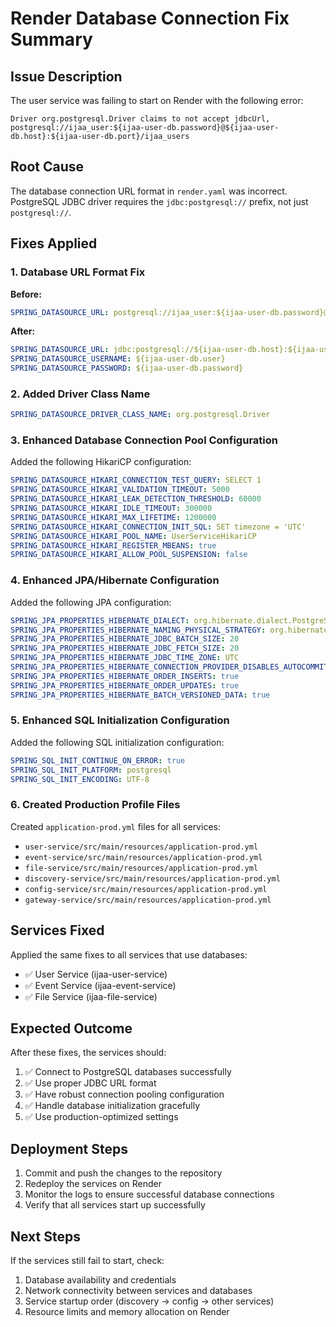# Render Database Connection Fix Summary

## Issue Description
The user service was failing to start on Render with the following error:
```
Driver org.postgresql.Driver claims to not accept jdbcUrl, postgresql://ijaa_user:${ijaa-user-db.password}@${ijaa-user-db.host}:${ijaa-user-db.port}/ijaa_users
```

## Root Cause
The database connection URL format in `render.yaml` was incorrect. PostgreSQL JDBC driver requires the `jdbc:postgresql://` prefix, not just `postgresql://`.

## Fixes Applied

### 1. Database URL Format Fix
**Before:**
```yaml
SPRING_DATASOURCE_URL: postgresql://ijaa_user:${ijaa-user-db.password}@${ijaa-user-db.host}:${ijaa-user-db.port}/ijaa_users
```

**After:**
```yaml
SPRING_DATASOURCE_URL: jdbc:postgresql://${ijaa-user-db.host}:${ijaa-user-db.port}/${ijaa-user-db.databaseName}
SPRING_DATASOURCE_USERNAME: ${ijaa-user-db.user}
SPRING_DATASOURCE_PASSWORD: ${ijaa-user-db.password}
```

### 2. Added Driver Class Name
```yaml
SPRING_DATASOURCE_DRIVER_CLASS_NAME: org.postgresql.Driver
```

### 3. Enhanced Database Connection Pool Configuration
Added the following HikariCP configuration:
```yaml
SPRING_DATASOURCE_HIKARI_CONNECTION_TEST_QUERY: SELECT 1
SPRING_DATASOURCE_HIKARI_VALIDATION_TIMEOUT: 5000
SPRING_DATASOURCE_HIKARI_LEAK_DETECTION_THRESHOLD: 60000
SPRING_DATASOURCE_HIKARI_IDLE_TIMEOUT: 300000
SPRING_DATASOURCE_HIKARI_MAX_LIFETIME: 1200000
SPRING_DATASOURCE_HIKARI_CONNECTION_INIT_SQL: SET timezone = 'UTC'
SPRING_DATASOURCE_HIKARI_POOL_NAME: UserServiceHikariCP
SPRING_DATASOURCE_HIKARI_REGISTER_MBEANS: true
SPRING_DATASOURCE_HIKARI_ALLOW_POOL_SUSPENSION: false
```

### 4. Enhanced JPA/Hibernate Configuration
Added the following JPA configuration:
```yaml
SPRING_JPA_PROPERTIES_HIBERNATE_DIALECT: org.hibernate.dialect.PostgreSQLDialect
SPRING_JPA_PROPERTIES_HIBERNATE_NAMING_PHYSICAL_STRATEGY: org.hibernate.boot.model.naming.PhysicalNamingStrategyStandardImpl
SPRING_JPA_PROPERTIES_HIBERNATE_JDBC_BATCH_SIZE: 20
SPRING_JPA_PROPERTIES_HIBERNATE_JDBC_FETCH_SIZE: 20
SPRING_JPA_PROPERTIES_HIBERNATE_JDBC_TIME_ZONE: UTC
SPRING_JPA_PROPERTIES_HIBERNATE_CONNECTION_PROVIDER_DISABLES_AUTOCOMMIT: true
SPRING_JPA_PROPERTIES_HIBERNATE_ORDER_INSERTS: true
SPRING_JPA_PROPERTIES_HIBERNATE_ORDER_UPDATES: true
SPRING_JPA_PROPERTIES_HIBERNATE_BATCH_VERSIONED_DATA: true
```

### 5. Enhanced SQL Initialization Configuration
Added the following SQL initialization configuration:
```yaml
SPRING_SQL_INIT_CONTINUE_ON_ERROR: true
SPRING_SQL_INIT_PLATFORM: postgresql
SPRING_SQL_INIT_ENCODING: UTF-8
```

### 6. Created Production Profile Files
Created `application-prod.yml` files for all services:
- `user-service/src/main/resources/application-prod.yml`
- `event-service/src/main/resources/application-prod.yml`
- `file-service/src/main/resources/application-prod.yml`
- `discovery-service/src/main/resources/application-prod.yml`
- `config-service/src/main/resources/application-prod.yml`
- `gateway-service/src/main/resources/application-prod.yml`

## Services Fixed
Applied the same fixes to all services that use databases:
- ✅ User Service (ijaa-user-service)
- ✅ Event Service (ijaa-event-service)  
- ✅ File Service (ijaa-file-service)

## Expected Outcome
After these fixes, the services should:
1. ✅ Connect to PostgreSQL databases successfully
2. ✅ Use proper JDBC URL format
3. ✅ Have robust connection pooling configuration
4. ✅ Handle database initialization gracefully
5. ✅ Use production-optimized settings

## Deployment Steps
1. Commit and push the changes to the repository
2. Redeploy the services on Render
3. Monitor the logs to ensure successful database connections
4. Verify that all services start up successfully

## Next Steps
If the services still fail to start, check:
1. Database availability and credentials
2. Network connectivity between services and databases
3. Service startup order (discovery → config → other services)
4. Resource limits and memory allocation on Render
